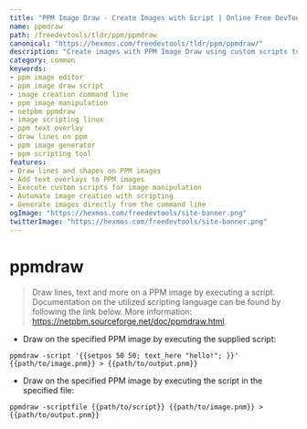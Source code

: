 ```yaml
---
title: "PPM Image Draw - Create Images with Script | Online Free DevTools by Hexmos"
name: ppmdraw
path: /freedevtools/tldr/ppm/ppmdraw
canonical: "https://hexmos.com/freedevtools/tldr/ppm/ppmdraw/"
description: "Create images with PPM Image Draw using custom scripts to add lines, text and shapes. Generate customized images using scripting. Free online tool, no registration required."
category: common
keywords:
- ppm image editor
- ppm image draw script
- image creation command line
- ppm image manipulation
- netpbm ppmdraw
- image scripting linux
- ppm text overlay
- draw lines on ppm
- ppm image generator
- ppm scripting tool
features:
- Draw lines and shapes on PPM images
- Add text overlays to PPM images
- Execute custom scripts for image manipulation
- Automate image creation with scripting
- Generate images directly from the command line
ogImage: "https://hexmos.com/freedevtools/site-banner.png"
twitterImage: "https://hexmos.com/freedevtools/site-banner.png"
---
```


# ppmdraw

> Draw lines, text and more on a PPM image by executing a script.
> Documentation on the utilized scripting language can be found by following the link below.
> More information: <https://netpbm.sourceforge.net/doc/ppmdraw.html>.

- Draw on the specified PPM image by executing the supplied script:

`ppmdraw -script '{{setpos 50 50; text_here "hello!"; }}' {{path/to/image.pnm}} > {{path/to/output.pnm}}`

- Draw on the specified PPM image by executing the script in the specified file:

`ppmdraw -scriptfile {{path/to/script}} {{path/to/image.pnm}} > {{path/to/output.pnm}}`
